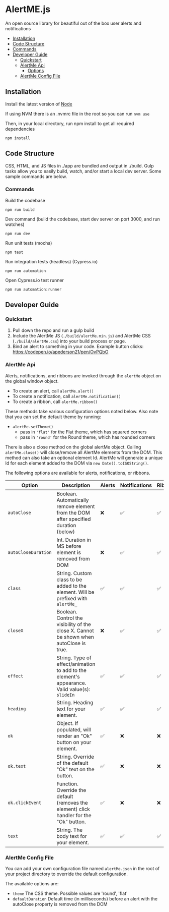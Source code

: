 # AlertME.js
An open source library for beautiful out of the box user alerts and notifications

* [Installation](#installation)
* [Code Structure](#code-structure)
* [Commands](#commands)
* [Developer Guide](#developer-guide)
  * [Quickstart](#dev-quickstart)
  * [AlertMe Api](#dev-api)
    * [Options](#dev-options)
  * [AlertMe Config File](#config-file)

<a name='installation'></a>
## Installation
Install the latest version of [Node](https://nodejs.org)

If using NVM there is an .nvmrc file in the root so you can run `nvm use`

Then, in your local directory, run npm install to get all required dependencies
```
npm install
```

<a name='code-structure'></a>
## Code Structure
CSS, HTML, and JS files in ./app are bundled and output in ./build. Gulp tasks allow you to easily build, watch, and/or start a local dev server. Some sample commands are below.

<a name='commands'></a>
### Commands
Build the codebase
```
npm run build
```

Dev command (build the codebase, start dev server on port 3000, and run watches)
```
npm run dev
```

Run unit tests (mocha)
```
npm test
```

Run integration tests (headless) (Cypress.io)
```
npm run automation
```

Open Cypress.io test runner
```
npm run automation:runner
```

<a name='developer-guide'></a>
## Developer Guide
<a name='dev-quickstart'></a>
### Quickstart
1. Pull down the repo and run a gulp build
2. Include the AlertMe JS (`./build/alertMe.min.js`) and AlertMe CSS (`./build/alertMe.css`) into your build process or page.
3. Bind an alert to something in your code. Example button clicks: https://codepen.io/apederson21/pen/OvPQbO

<a name='dev-api'></a>
### AlertMe Api
Alerts, notifications, and ribbons are invoked through the `alertMe` object on the global window object.

* To create an alert, call `alertMe.alert()`
* To create a notification, call `alertMe.notification()`
* To create a ribbon, call `alertMe.ribbon()`

These methods take various configuration options noted below. Also note that you can set the default theme by running:
* `alertMe.setTheme()`
  * pass in `'flat'` for the Flat theme, which has squared corners
  * pass in `'round'` for the Round theme, which has rounded corners

There is also a close method on the global alertMe object. Calling `alertMe.close()` will close/remove all AlertMe elements from the DOM. This method can also take an optional element Id. AlertMe will generate a unique Id for each element added to the DOM via `new Date().toISOString()`.

The following options are available for alerts, notifications, or ribbons.

<a name='dev-options'></a>

| Option | Description | Alerts | Notifications | Ribbons |
| --- | --- | --- | --- | --- |
| `autoClose` | Boolean. Automatically remove element from the DOM after specified duration (below) | ❌ | ✅ | ✅ |
| `autoCloseDuration` | Int. Duration in MS before element is removed from DOM | ❌ | ✅ | ✅ |
| `class` | String. Custom class to be added to the element. Will be prefixed with `alertMe_` | ✅ | ✅ | ✅ |
| `closeX` | Boolean. Control the visibility of the close X. Cannot be shown when autoClose is true. | ❌ | ✅ | ✅ |
| `effect` | String. Type of effect/animation to add to the element's appearance. Valid value(s): `slideIn` | ✅ | ✅ | ✅ |
| `heading` | String. Heading text for your element. | ✅ | ✅ | ✅ |
| `ok` | Object. If populated, will render an "Ok" button on your element. | ✅ | ❌ | ❌ |
| `ok.text` | String. Override of the default "Ok" text on the button. | ✅ | ❌ | ❌ |
| `ok.clickEvent` | Function. Override the default (removes the element) click handler for the "Ok" button. | ✅ | ❌ | ❌ |
| `text` | String. The body text for your element. | ✅ | ✅ | ✅ |

<a name='config-file'></a>
### AlertMe Config File
You can add your own configuration file named `alertMe.json` in the root of your project directory to override the default configuration.

The available options are:
* `theme` The CSS theme. Possible values are 'round', 'flat'
* `defaultDuration` Default time (in milliseconds) before an alert with the autoClose property is removed from the DOM